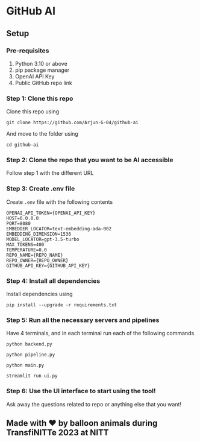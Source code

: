 # GitHub AI

## Setup

### Pre-requisites
1. Python 3.10 or above
2. pip package manager
3. OpenAI API Key
4. Public GitHub repo link

### Step 1: Clone this repo
Clone this repo using
```
git clone https://github.com/Arjun-G-04/github-ai
```

And move to the folder using
```
cd github-ai
```

### Step 2: Clone the repo that you want to be AI accessible
Follow step 1 with the different URL

### Step 3: Create .env file
Create `.env` file with the following contents
```
OPENAI_API_TOKEN={OPENAI_API_KEY}
HOST=0.0.0.0
PORT=8080
EMBEDDER_LOCATOR=text-embedding-ada-002
EMBEDDING_DIMENSION=1536
MODEL_LOCATOR=gpt-3.5-turbo
MAX_TOKENS=400
TEMPERATURE=0.0
REPO_NAME={REPO_NAME}
REPO_OWNER={REPO_OWNER}
GITHUB_API_KEY={GITHUB_API_KEY}
```

### Step 4: Install all dependencies
Install dependencies using
```
pip install --upgrade -r requirements.txt
```

### Step 5: Run all the necessary servers and pipelines
Have 4 terminals, and in each terminal run each of the following commands
```
python backend.py
```
```
python pipeline.py
```
```
python main.py
```
```
streamlit run ui.py
```

### Step 6: Use the UI interface to start using the tool!
Ask away the questions related to repo or anything else that you want!

## Made with ❤️ by __balloon animals__ during TransfiNITTe 2023 at NITT 